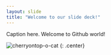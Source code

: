 ```yaml
---
layout: slide
title: "Welcome to our slide deck!"
---
```


Caption here. Welcome to Github world!

![cherryontop-o-cat](https://octodex.github.com/images/cherryontop-o-cat.png)
{: .center}
